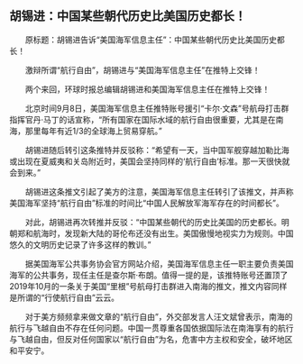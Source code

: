 ## 胡锡进：中国某些朝代历史比美国历史都长！
　　原标题：胡锡进告诉“美国海军信息主任”：中国某些朝代历史比美国历史都长！

　　激辩所谓“航行自由”，胡锡进与“美国海军信息主任”在推特上交锋！

　　两个来回，环球时报总编辑胡锡进和美国海军信息主任在推特上交锋！

　　北京时间9月8日，美国海军信息主任推特账号援引“卡尔·文森”号航母打击群指挥官丹·马丁的话宣称，“所有国家在国际水域的航行自由很重要，尤其是在南海，那里每年有近1/3的全球海上贸易穿航。”

　　胡锡进随后转引这条推特并反驳称：“希望有一天，当中国军舰穿越加勒比海或出现在夏威夷和关岛附近时，美国会坚持同样的‘航行自由’标准。那一天很快就会到来。”

　　胡锡进这条推文引起了美方的注意，美国海军信息主任转引了该推文，并声称美国海军坚持“航行自由”标准的时间比“中国人民解放军海军存在的时间都长”。

　　对此，胡锡进再次转推并反驳：“中国某些朝代的历史比美国的历史都长。明朝郑和航海时，发现新大陆的哥伦布还没有出生。美国傲慢地视实力为规则。中国悠久的文明历史记录了许多这样的教训。”

　　据美国海军公共事务协会官方网站介绍，美国海军信息主任一职主要负责美国海军的公共事务，现任主任是查尔斯·布朗。值得一提的是，该推特账号还置顶了2019年10月的一条关于美国“里根”号航母打击群进入南海的推文，推文内容同样是所谓的“行使航行自由”云云。

　　对于美方频频拿来做文章的“航行自由”，外交部发言人汪文斌曾表示，南海的航行与飞越自由不存在任何问题。中国一贯尊重各国依据国际法在南海享有的航行与飞越自由，但反对任何国家以“航行自由”为名，危害中方主权和安全，破坏地区和平安宁。

　　 

